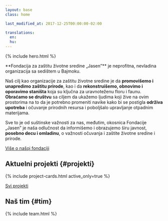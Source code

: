 ```yaml
---
layout: base
class: home

last_modified_at: 2017-12-25T00:00:00-02:00

translations:
  en:
  hu:
---
```

{% include hero.html %}

<div id="uvod" class="color--light-green content-block intro more-link" markdown="1">
**Fondacija za zaštitu životne sredine „Jasen”** je neprofitna, nevladina
organizacija sa sedištem u Bajmoku.

Naš cilj kao organizacije za zaštitu životne sredine je da **promovišemo i
unapredimo zaštitu prirode**, kao i da **rekonstruišemo, obnovimo i oporavimo
staništa** koja su ključna za uravnoteženu floru i faunu. **Obraćamo se
društvu** sa ciljem da ukažemo ljudima koji žive na ovim prostorima na to da je
potrebno promeniti navike kako bi se postigla **održiva upotreba** i očuvanje
prirodnih resursa i poboljšalo upravljanje otpadnim materijama.

Sve to je od suštinske važnosti za nas, međutim, okosnica Fondacije „Jasen” je
naša odlučnost da informišemo i obrazujemo širu javnost, **posebno decu i
omladinu**, o važnosti očuvanja i zaštite životne sredine i prirode.
</div>

[Više o našoj fondaciji](/o-nama/)

## Aktuelni projekti {#projekti}

<div class="more-link">
  {% include project-cards.html active_only=true %}
</div>

[Svi projekti](/projekti/)

## Naš tim {#tim}

{% include team.html %}
